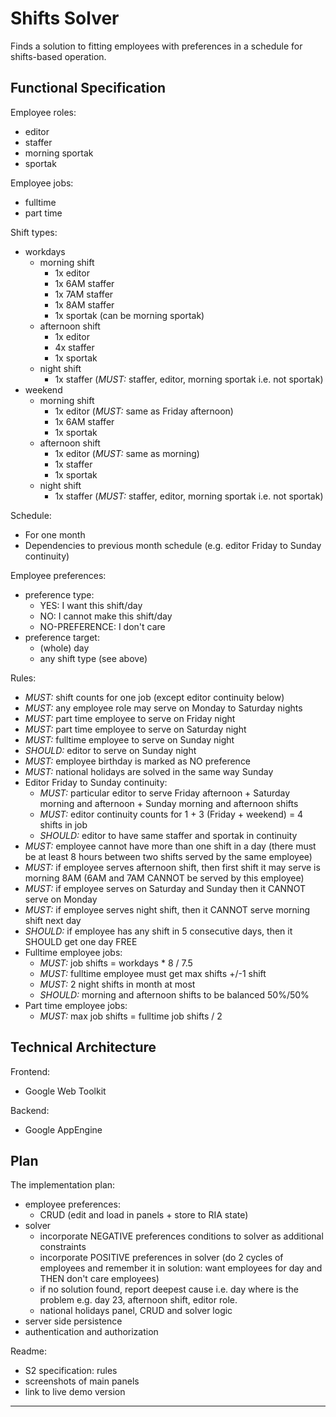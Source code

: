 # Shifts Solver
Finds a solution to fitting employees with preferences in a schedule for
shifts-based operation.



## Functional Specification
Employee roles:
   * editor
   * staffer
   * morning sportak
   * sportak

Employee jobs:
   * fulltime
   * part time

Shift types:
   * workdays
      * morning shift
         * 1x editor
         * 1x 6AM staffer
         * 1x 7AM staffer
         * 1x 8AM staffer
         * 1x sportak (can be morning sportak)
      * afternoon shift
         * 1x editor
         * 4x staffer
         * 1x sportak
      * night shift
         * 1x staffer (*MUST:* staffer, editor, morning sportak i.e. not sportak)
   * weekend
      * morning shift
         * 1x editor (*MUST:* same as Friday afternoon)
         * 1x 6AM staffer
         * 1x sportak
      * afternoon shift
         * 1x editor (*MUST:* same as morning)
         * 1x staffer
         * 1x sportak
      * night shift
         * 1x staffer (*MUST:* staffer, editor, morning sportak i.e. not sportak)

Schedule:
   * For one month
   * Dependencies to previous month schedule (e.g. editor Friday to Sunday continuity)

Employee preferences:
   * preference type:
      * YES: I want this shift/day
      * NO: I cannot make this shift/day
      * NO-PREFERENCE: I don't care
   * preference target:
      * (whole) day
      * any shift type (see above)

Rules:
   * *MUST:* shift counts for one job (except editor continuity below)
   * *MUST:* any employee role may serve on Monday to Saturday nights
   * *MUST:* part time employee to serve on Friday night
   * *MUST:* part time employee to serve on Saturday night
   * *MUST:* fulltime employee to serve on Sunday night
   * *SHOULD:* editor to serve on Sunday night
   * *MUST:* employee birthday is marked as NO preference
   * *MUST:* national holidays are solved in the same way Sunday
   * Editor Friday to Sunday continuity:
      * *MUST:* particular editor to serve Friday afternoon + Saturday morning
        and afternoon + Sunday morning and afternoon shifts
      * *MUST:* editor continuity counts for 1 + 3 (Friday + weekend) = 4 shifts
        in job
      * *SHOULD:* editor to have same staffer and sportak in continuity
   * *MUST:* employee cannot have more than one shift in a day (there must be
     at least 8 hours between two shifts served by the same employee)
   * *MUST:* if employee serves afternoon shift, then first shift it may serve
     is morning 8AM (6AM and 7AM CANNOT be served by this employee)
   * *MUST:* if employee serves on Saturday and Sunday then it CANNOT serve on Monday
   * *MUST:* if employee serves night shift, then it CANNOT serve morning shift
     next day
   * *SHOULD:* if employee has any shift in 5 consecutive days, then it SHOULD get
     one day FREE
   * Fulltime employee jobs:
      * *MUST:* job shifts = workdays * 8 / 7.5
      * *MUST:* fulltime employee must get max shifts +/-1 shift
      * *MUST:* 2 night shifts in month at most
      * *SHOULD:* morning and afternoon shifts to be balanced 50%/50%
   * Part time employee jobs:
      * *MUST:* max job shifts = fulltime job shifts / 2



## Technical Architecture
Frontend:
   * Google Web Toolkit

Backend:
   * Google AppEngine



## Plan
The implementation plan:
   * employee preferences:
      * CRUD (edit and load in panels + store to RIA state)
   * solver
      * incorporate NEGATIVE preferences conditions to solver as additional constraints
      * incorporate POSITIVE preferences in solver (do 2 cycles of employees
        and remember it in solution: want employees for day and THEN don't
        care employees)
      * if no solution found, report deepest cause i.e. day where is the problem
        e.g. day 23, afternoon shift, editor role.
      * national holidays panel, CRUD and solver logic
   * server side persistence
   * authentication and authorization

Readme:
   * S2 specification: rules
   * screenshots of main panels
   * link to live demo version

---
